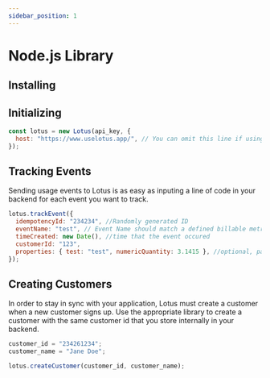 ```yaml
---
sidebar_position: 1
---
```


# Node.js Library

## Installing

## Initializing

```jsx
const lotus = new Lotus(api_key, {
  host: "https://www.uselotus.app/", // You can omit this line if using Lotus Cloud
});
```

## Tracking Events

Sending usage events to Lotus is as easy as inputing a line of code in your backend for each event you want to track.

```jsx
lotus.trackEvent({
  idempotencyId: "234234", //Randomly generated ID
  eventName: "test", // Event Name should match a defined billable metric
  timeCreated: new Date(), //time that the event occured
  customerId: "123",
  properties: { test: "test", numericQuantity: 3.1415 }, //optional, pass in any additional properties you want to aggregate or measure
});
```

## Creating Customers

In order to stay in sync with your application, Lotus must create a customer when a new customer signs up. Use the appropriate library to create a customer with the same customer id that you store internally in your backend.

```jsx title="Create Customer"
customer_id = "234261234";
customer_name = "Jane Doe";

lotus.createCustomer(customer_id, customer_name);
```
